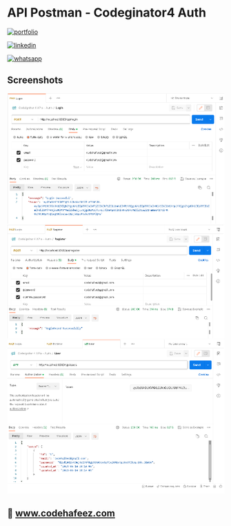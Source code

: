 # API Postman - Codeginator4 Auth

[![portfolio](https://img.shields.io/badge/my_portfolio-000?style=for-the-badge&logo=ko-fi&logoColor=white)](https://www.codehafeez.com/)

[![linkedin](https://img.shields.io/badge/linkedin-0A66C2?style=for-the-badge&logo=linkedin&logoColor=white)](https://www.linkedin.com/in/codehafeez/)

[![whatsapp](https://img.shields.io/badge/whatsapp-GREEN?style=for-the-badge&logo=whatsapp&logoColor=white)](https://api.whatsapp.com/send?phone=923123349398)


## Screenshots
![](https://raw.githubusercontent.com/codehafeez/api-codeginator4-auth/main/Screenshots/Output-01.png)
![](https://raw.githubusercontent.com/codehafeez/api-codeginator4-auth/main/Screenshots/Output-02.png)
![](https://raw.githubusercontent.com/codehafeez/api-codeginator4-auth/main/Screenshots/Output-03.png)


## 🔗 www.codehafeez.com
